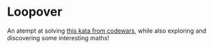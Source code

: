 # Loopover
An atempt at solving [this kata from codewars](https://www.codewars.com/kata/5c1d796370fee68b1e000611/train/python), while also exploring and discovering some interesting maths!
